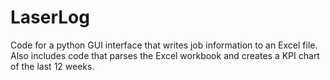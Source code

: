 # LaserLog
Code for a python GUI interface that writes job information to an Excel file. Also includes code that parses the Excel workbook and creates a KPI chart of the last 12 weeks.
